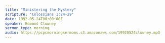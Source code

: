 ```yaml
---
title: "Ministering the Mystery"
scripture: "Colossians 1:24-29"
date: 1992-05-24T00:00:00Z
speaker: Edmund Clowney
sermon_type: morning
audio: https://pcpcmorningsermons.s3.amazonaws.com/19920524clowney.mp3 
---
```



